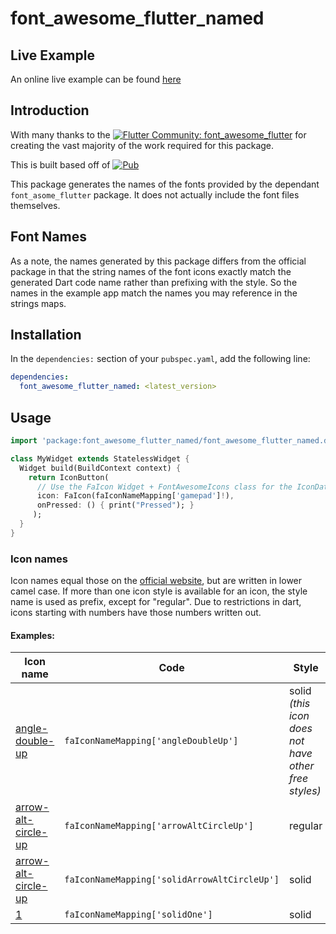 # font_awesome_flutter_named

## Live Example

An online live example can be found [here](https://peiffer-innovations.github.io/font_awesome_flutter_named/web/#/)


## Introduction

With many thanks to the [![Flutter Community: font_awesome_flutter](https://fluttercommunity.dev/_github/header/font_awesome_flutter)](https://github.com/fluttercommunity/community) for creating the vast majority of the work required for this package.

This is built based off of [![Pub](https://img.shields.io/pub/v/font_awesome_flutter.svg)](https://pub.dartlang.org/packages/font_awesome_flutter)


This package generates the names of the fonts provided by the dependant `font_asome_flutter` package.  It does not actually include the font files themselves.

## Font Names

As a note, the names generated by this package differs from the official package in that the string names of the font icons exactly match the generated Dart code name rather than prefixing with the style.  So the names in the example app match the names you may reference in the strings maps.


## Installation

In the `dependencies:` section of your `pubspec.yaml`, add the following line:

```yaml
dependencies:
  font_awesome_flutter_named: <latest_version>
```

## Usage

```dart
import 'package:font_awesome_flutter_named/font_awesome_flutter_named.dart';

class MyWidget extends StatelessWidget {
  Widget build(BuildContext context) {
    return IconButton(
      // Use the FaIcon Widget + FontAwesomeIcons class for the IconData
      icon: FaIcon(faIconNameMapping['gamepad']!),
      onPressed: () { print("Pressed"); }
     );
  }
}
```

### Icon names

Icon names equal those on the [official website](https://fontawesome.com/icons), but are written in lower camel case. If more than one icon style is available for an icon, the style name is used as prefix, except for "regular".
Due to restrictions in dart, icons starting with numbers have those numbers written out.

#### Examples:
Icon name | Code | Style
--- | --- | ---
[angle-double-up](https://fontawesome.com/icons/angle-double-up?style=solid) | `faIconNameMapping['angleDoubleUp']` | solid _(this icon does not have other free styles)_
[arrow-alt-circle-up](https://fontawesome.com/icons/arrow-alt-circle-up?style=regular) | `faIconNameMapping['arrowAltCircleUp']` | regular
[arrow-alt-circle-up](https://fontawesome.com/icons/arrow-alt-circle-up?style=solid) |  `faIconNameMapping['solidArrowAltCircleUp']` | solid
[1](https://fontawesome.com/icons/1?style=solid) | `faIconNameMapping['solidOne']` | solid

